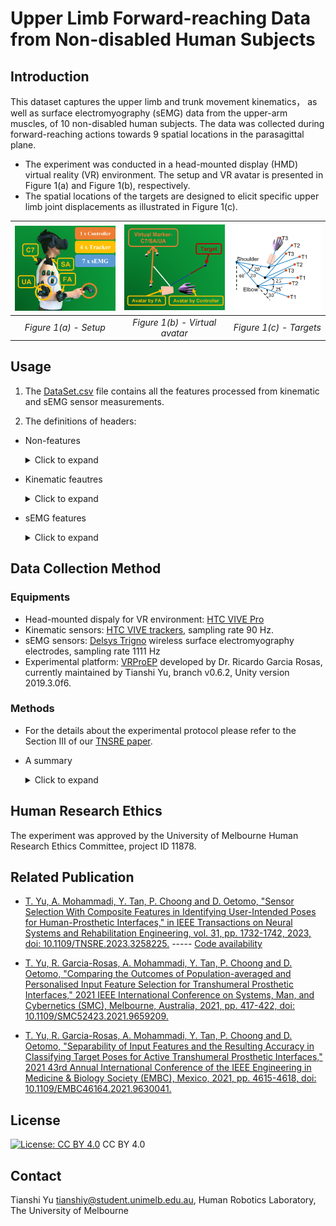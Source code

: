 # Upper Limb Forward-reaching Data from Non-disabled Human Subjects

## Introduction
This dataset captures the upper limb and trunk movement kinematics， as well as surface electromyography (sEMG) data from the upper-arm muscles, of 10 non-disabled human subjects. The data was collected during forward-reaching actions towards 9 spatial locations in the parasagittal plane.

* The experiment was conducted in a head-mounted display (HMD) virtual reality (VR) environment. The setup and VR avatar is presented in Figure 1(a) and Figure 1(b), respectively.
* The spatial locations of the targets are designed to elicit specific upper limb joint displacements as illustrated in Figure 1(c). 


| <img src="./Figures/setup.png"  width="200" > | <img src="./Figures/avatar.png"  width="200" >| <img src="./Figures/targets.png"  width="170" >|
|:--:| :--:| :--:|
| *Figure 1(a) - Setup* | *Figure 1(b) - Virtual avatar*| *Figure 1(c) - Targets*|



## Usage
1. The [DataSet.csv](DataSet.csv) file contains all the features processed from kinematic and sEMG sensor measurements.

2. The definitions of headers:
* Non-features
    <details>
    <summary>Click to expand</summary>

    | Header        | Description   | 
    | ------------- |-------------|
    | Subject       | Subject number from 1 to 10|
    | Loc           | Label of 3 elbow poses from 0 to 2|
    | LocO          | Label of 9 spatial locations from 0 to 8|
    | Iteration     | Iteration number of the movement from 1 to 90|
    </details>

    
* Kinematic feautres

    <details>
    <summary>Click to expand</summary>

    | Header        | Description   | 
    | ------------- |-------------|
    | Sfe & dSfe    | Shoulder flexion/extension pose (deg) and velocity (deg/s)|
    | Saa & dSaa    | Shoulder adduction/abduction pose (deg) and velocity (deg/s)|
    | Scde & dScde  | Scapular depression/elevation dispalcement (m) and velocity (m/s)|
    | Scpr & dScpr  | Scapular protraction/retraction dispalcement (m) and velocity (m/s)|
    | Tfe & dTfe    | Trunk flexion/extension pose (deg) and velocity (deg/s)|
    | Tb & dTb      | Trunk left/right bending pose (deg) and velocity (deg/s) |
    | Efe           | Elbow flexion/extension pose (deg) |
    </details>

* sEMG features

    <details>
    <summary>Click to expand</summary>

    sEMG header names follow the format: [muscle]_[feature]

    | Muscle Header        | Description   | 
    | ------------- |-------------|
    | BSH           | Biceps brachii short head |
    | BLH           | Biceps brachii long head |
    | TLAH          | Triceps brachii lateral head|
    | TLH           | Triceps brachii long head |
    | DA            | Anterior deltoid |
    | DM            | Middle deltoid |
    | DP            | Posterior deltoid |

    | Feature Header        | Description   |
    | ------------- |-------------|
    | MAV           | Mean absolute value |
    | RMS           | Root mean square |
    | WL            | Wavelength    |
    | ZC            | Zero crossing |
    | SC            | Slope sign change |
    </details>

## Data Collection Method
### Equipments
*  Head-mounted dispaly for VR environment: [HTC VIVE Pro](https://www.vive.com/au/product/vive-pro-full-kit/)
*  Kinematic sensors: [HTC VIVE trackers](https://www.vive.com/au/accessory/tracker3/), sampling rate 90 Hz.
*  sEMG sensors: [Delsys Trigno](https://delsys.com/trigno/) wireless surface electromyography electrodes, sampling rate 1111 Hz
*  Experimental platform: [VRProEP](https://github.com/UniMelbHumanRoboticsLab/VRProEP.git) developed by Dr. Ricardo Garcia Rosas, currently maintained by Tianshi Yu, branch v0.6.2, Unity version 2019.3.0f6.

### Methods
* For the details about the experimental protocol please refer to the Section III of our [TNSRE paper](https://ieeexplore.ieee.org/document/10073539).
* A summary 
    <details>
    <summary>Click to expand</summary>

    - The sEMG features are extracted using a moving window of 200 ms with a 100 ms overlap.
    - The joint poses are determined based on the orientation readings of the trackers and downsampled to 10 Hz using the same moving window.
    - The joint velocities are obtained by differentiating the poses and also downsampled to 10 Hz.
    </details>

## Human Research Ethics
The experiment was approved by the University of Melbourne Human Research Ethics Committee, project ID 11878.



## Related Publication
* [T. Yu, A. Mohammadi, Y. Tan, P. Choong and D. Oetomo, "Sensor Selection With Composite Features in Identifying User-Intended Poses for Human-Prosthetic Interfaces," in IEEE Transactions on Neural Systems and Rehabilitation Engineering, vol. 31, pp. 1732-1742, 2023, doi: 10.1109/TNSRE.2023.3258225.](https://ieeexplore.ieee.org/document/10073539)  ----- [Code availability]()

* [T. Yu, R. Garcia-Rosas, A. Mohammadi, Y. Tan, P. Choong and D. Oetomo, "Comparing the Outcomes of Population-averaged and Personalised Input Feature Selection for Transhumeral Prosthetic Interfaces," 2021 IEEE International Conference on Systems, Man, and Cybernetics (SMC), Melbourne, Australia, 2021, pp. 417-422, doi: 10.1109/SMC52423.2021.9659209.](https://ieeexplore.ieee.org/abstract/document/9659209)

* [T. Yu, R. Garcia-Rosas, A. Mohammadi, Y. Tan, P. Choong and D. Oetomo, "Separability of Input Features and the Resulting Accuracy in Classifying Target Poses for Active Transhumeral Prosthetic Interfaces," 2021 43rd Annual International Conference of the IEEE Engineering in Medicine & Biology Society (EMBC), Mexico, 2021, pp. 4615-4618, doi: 10.1109/EMBC46164.2021.9630041.](https://ieeexplore.ieee.org/abstract/document/9630041)

## License

[![License: CC BY 4.0](https://licensebuttons.net/l/by/4.0/80x15.png)](https://creativecommons.org/licenses/by/4.0/) CC BY 4.0 

## Contact
Tianshi Yu tianshiy@student.unimelb.edu.au, Human Robotics Laboratory, The University of Melbourne


